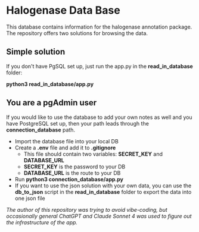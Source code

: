 # Halogenase Data Base

This database contains information for the halogenase annotation package.
The repository offers two solutions for browsing the data.

## Simple solution
If you don't have PgSQL set up, just run the app.py in the **read_in_database** folder:

**python3 read_in_database/app.py**

## You are a pgAdmin user
If you would like to use the database to add your own notes as well and you have PostgreSQL set up, then your path leads through the **connection_database** path.

* Import the database file into your local DB
* Create a **.env** file and add it to **.gitignore**
    * This file should contain two variables: **SECRET_KEY** and **DATABASE_URL**
    * **SECRET_KEY** is the password to your DB
    * **DATABASE_URL** is the route to your DB
* Run **python3 connection_database/app.py**
* If you want to use the json solution with your own data, you can use the **db_to_json** script in the **read_in_database** folder to export the data into one json file

_The author of this repository was trying to avoid vibe-coding, but occasionally general ChatGPT and Claude Sonnet 4 was used to figure out the infrastructure of the app._